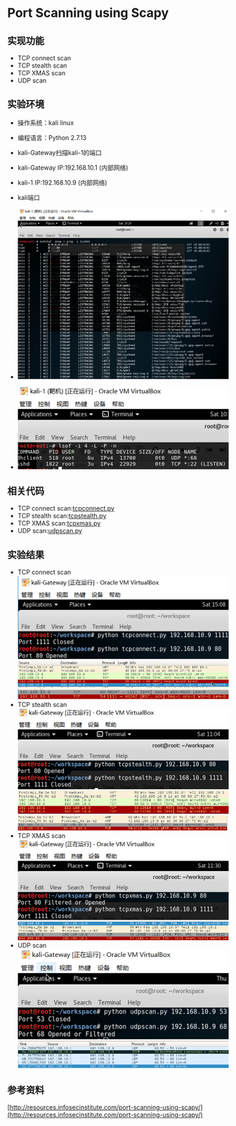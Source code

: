 # Port Scanning using Scapy #
## 实现功能 ##
- TCP connect scan
- TCP stealth scan
- TCP XMAS scan
- UDP scan

## 实验环境 ##
- 操作系统：kali linux
- 编程语言：Python 2.7.13
- kali-Gateway扫描kali-1的端口
- kali-Gateway IP:192.168.10.1 (内部网络)
- kali-1 IP:192.168.10.9 (内部网络)

- kali端口
- ![](pictures/tcp2.PNG)
- ![](pictures/tcp3.PNG)
## 相关代码 ##
- TCP connect scan:[tcpconnect.py](tcpconnect.py)
- TCP stealth scan:[tcpstealth.py](tcpstealth.py)
- TCP XMAS scan:[tcpxmas.py](tcpxmas.py)
- UDP scan:[udpscan.py](udpscan.py)

## 实验结果 ##
- TCP connect scan
</br>![](pictures/tcp4.PNG)
![](pictures/tcp1.PNG)
![](pictures/tcp12.PNG)
- TCP stealth scan
</br>![](pictures/tcp5.PNG)
![](pictures/tcp6.PNG)
![](pictures/tcp7.PNG)
- TCP XMAS scan
</br>![](pictures/tcp9.PNG)
![](pictures/tcp8.PNG)
- UDP scan
</br>![](pictures/udpScan2.PNG)
![](pictures/udpScan1.PNG)


## 参考资料 ##
[http://resources.infosecinstitute.com/port-scanning-using-scapy/](http://resources.infosecinstitute.com/port-scanning-using-scapy/)


